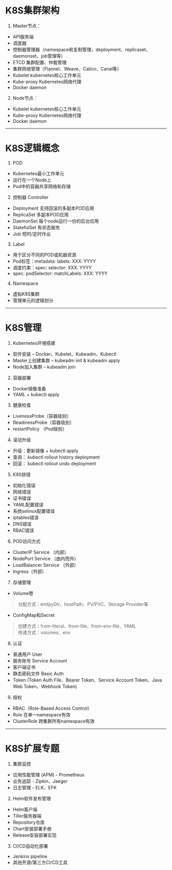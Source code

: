 # K8S集群架构
1. Master节点：
  - API服务端
  - 调度器
  - 控制器管理器（namespace和复制管理，deployment、replicaset、daemonset、job管理等）
  - ETCD 集群配置、仲裁管理
  - 集群网络管理（Flannel、Weave、Calico、Canal等）
  - Kubelet kubernetes核心工作单元
  - Kube-proxy Kubernetes网络代理
  - Docker daemon

2. Node节点：
 - Kubelet kubernetes核心工作单元
 - Kube-proxy Kubernetes网络代理
 - Docker daemon

---
# K8S逻辑概念
1. POD
  -  Kubernetes最小工作单元
  - 运行在一个Node上
  - Pod中的容器共享网络和存储
2. 控制器 Controller
  - Deployment 支持回滚的多副本POD应用
  - ReplicaSet 多副本POD应用
  - DaemonSet 每个node运行一份的后台应用
  - StatefulSet 有状态服务
  - Job 短时/定时作业
3. Label
  - 用于区分不同的POD或机器资源
  - Pod标签：metadata: labels: XXX: YYYY
  - 调度约束：spec: selector: XXX: YYYY
  - spec: podSelector: matchLabels: XXX: YYYY
4. Namespace
  - 虚拟K8S集群
  - 管理单元的逻辑划分

---
# K8S管理
1. Kubernetes环境搭建
  - 软件安装 – Docker、Kubelet、Kubeadm、Kubectl
  - Master上创建集群 – kubeadm init & kubeadm apply
  - Node加入集群 – kubeadm join 
2. 容器部署
  - Docker镜像准备
  - YAML + kubectl apply
3. 健康检查
  - LivenessProbe（容器级别）
  - ReadinessProbe（容器级别）
  - restartPolicy （Pod级别）
4. 滚动升级
  - 升级：更新镜像 + kubectl apply
  - 查询： kubectl rollout history deployment
  - 回滚： kubectl rollout undo deployment
5. K8S排错
  - 初始化错误
  - 网络错误
  - 证书错误
  - YAML配置错误
  - 系统selinux配置错误
  - iptables错误
  - DNS错误
  - RBAC错误
6. POD访问方式
  - ClusterIP Service （内部）
  - NodePort Service （由内而外）
  - LoadBalancer Service （外部）
  - Ingress（外部）
7. 存储管理
  - Volume卷
  > 分配方式：emtpyDir、hostPath、PV/PVC、Storage Provider等
  - ConfigMap和Secret
  > 创建方式：from-literal、from-file、from-env-file、YAML  
  传递方式：volumes、env
8. 认证
  - 普通用户 User
  - 服务账号 Service Account
  - 客户端证书
  - 静态密码文件 Basic Auth
  - Token (Token Auth File、Bearer Token、Service Account Token、Java Web Token、Webhook Token)
9. 授权
  - RBAC（Role-Based Access Control）
  - Role 在单一namespace有效
  - ClusterRole 跨集群所有namespace有效  

---
# K8S扩展专题
1. 集群监控
  - 应用性能管理 (APM) - Prometheus
  - 业务追踪 - Zipkin、Jaeger
  - 日志管理 - ELK、EFK
2. Helm软件发布管理
  - Helm客户端
  - Tiller服务器端
  - Repository仓库
  - Chart安装部署手册
  - Release安装部署实现
3. CI/CD自动化部署
  - Jenkins pipeline
  - 其他开源/第三方CI/CD工具